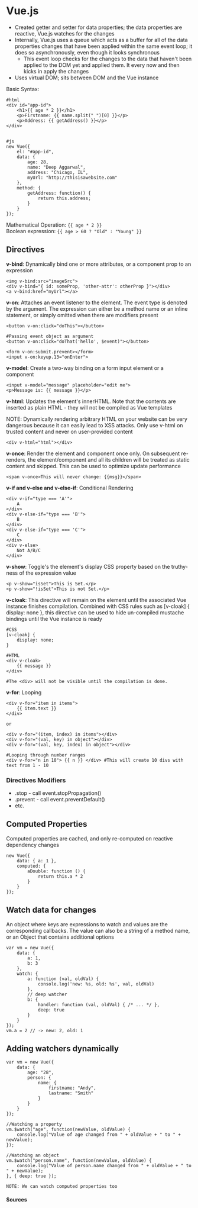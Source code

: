 Vue.js
======

- Created getter and setter for data properties; the data properties are reactive, Vue.js watches for the changes
- Internally, Vue.js uses a queue which acts as a buffer for all of the data properties changes that have been applied within the same event loop; it does so asynchronously, even though it looks synchronous
    - This event loop checks for the changes to the data that haven't been applied to the DOM yet and applied them. It every now and then kicks in apply the changes
- Uses virtual DOM; sits between DOM and the Vue instance

Basic Syntax:

```
#html
<div id="app-id">
    <h1>{{ age * 2 }}</h1>
    <p>Firstname: {{ name.split(" ")[0] }}</p>
    <p>Address: {{ getAddress() }}</p>
</div>


#js
new Vue({
    el: "#app-id",
    data: {
        age: 28,
        name: "Deep Aggarwal",
        address: "Chicago, IL",
        myUrl: "http://thisisawebsite.com"
    },
    method: {
        getAddress: function() {
            return this.address;
        }
    }
});
```

Mathematical Operation: `{{ age * 2 }}`  
Boolean expression: `{{ age > 60 ? "Old" : "Young" }}`

## Directives
**v-bind**: Dynamically bind one or more attributes, or a component prop to an expression

```
<img v-bind:src="imageSrc">
<div v-bind="{ id: someProp, 'other-attr': otherProp }"></div>
<a v-bind:href="myUrl"></a>
```

**v-on**: Attaches an event listener to the element. The event type is denoted by the argument. The expression can either be a method name or an inline statement, or simply omitted when there are modifiers present

```
<button v-on:click="doThis"></button>

#Passing event object as argument
<button v-on:click="doThat('hello', $event)"></button>

<form v-on:submit.prevent></form>
<input v-on:keyup.13="onEnter">
```

**v-model**: Create a two-way binding on a form input element or a component

```
<input v-model="message" placeholder="edit me">
<p>Message is: {{ message }}</p>
```

**v-html**: Updates the element's innerHTML. Note that the contents are inserted as plain HTML - they will not be compiled as Vue templates

NOTE: Dynamically rendering arbitrary HTML on your website can be very dangerous because it can easily lead to XSS attacks. Only use v-html on trusted content and never on user-provided content

```
<div v-html="html"></div>
```

**v-once**: Render the element and component once only. On subsequent re-renders, the element/component and all its children will be treated as static content and skipped. This can be used to optimize update performance

```
<span v-once>This will never change: {{msg}}</span>
```

**v-if and v-else and v-else-if**: Conditional Rendering

```
<div v-if="type === 'A'">
    A
</div>
<div v-else-if="type === 'B'">
    B
</div>
<div v-else-if="type === 'C'">
    C
</div>
<div v-else>
    Not A/B/C
</div>
```

**v-show**: Toggle's the element's display CSS property based on the truthy-ness of the expression value 

```
<p v-show="isSet">This is Set.</p>
<p v-show="!isSet">This is not Set.</p>
```

**v-cloak**: This directive will remain on the element until the associated Vue instance finishes compilation. Combined with CSS rules such as [v-cloak] { display: none }, this directive can be used to hide un-compiled mustache bindings until the Vue instance is ready

```
#CSS
[v-cloak] {
    display: none;
}

#HTML
<div v-cloak>
    {{ message }}
</div>

#The <div> will not be visible until the compilation is done.

```

**v-for**: Looping

```
<div v-for="item in items">
    {{ item.text }}
</div>

or

<div v-for="(item, index) in items"></div>
<div v-for="(val, key) in object"></div>
<div v-for="(val, key, index) in object"></div>

#Looping through number ranges
<div v-for="n in 10"> {{ n }} </div> #This will create 10 divs with text from 1 - 10
```

### Directives Modifiers
- .stop - call event.stopPropagation()
- .prevent - call event.preventDefault()
- etc.

## Computed Properties
Computed properties are cached, and only re-computed on reactive dependency changes

```
new Vue({
    data: { a: 1 },
    computed: {
        aDouble: function () {
            return this.a * 2
        }
    }
});
```

## Watch data for changes
An object where keys are expressions to watch and values are the corresponding callbacks. The value can also be a string of a method name, or an Object that contains additional options

```
var vm = new Vue({
    data: {
        a: 1,
        b: 3
    },
    watch: {
        a: function (val, oldVal) {
            console.log('new: %s, old: %s', val, oldVal)
        },
        // deep watcher
        b: {
            handler: function (val, oldVal) { /* ... */ },
            deep: true
        }
    }
});
vm.a = 2 // -> new: 2, old: 1
```

## Adding watchers dynamically

```
var vm = new Vue({
    data: {
        age: "28",
        person: {
            name: {
                firstname: "Andy",
                lastname: "Smith"
            }
        }
    }
});

//Watching a property
vm.$watch("age", function(newValue, oldValue) {
    console.log("Value of age changed from " + oldValue + " to " + newValue);
});

//Watching an object
vm.$watch("person.name", function(newValue, oldValue) {
    console.log("Value of person.name changed from " + oldValue + " to " + newValue);
}, { deep: true });

NOTE: We can watch computed properties too
```










#### Sources
